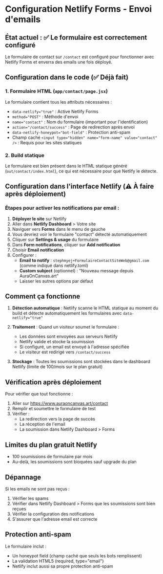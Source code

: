 # Configuration Netlify Forms - Envoi d'emails

## État actuel : ✅ Le formulaire est correctement configuré

Le formulaire de contact sur `/contact` est configuré pour fonctionner avec Netlify Forms et enverra des emails une fois déployé.

## Configuration dans le code (✅ Déjà fait)

### 1. Formulaire HTML (`app/contact/page.jsx`)
Le formulaire contient tous les attributs nécessaires :
- `data-netlify="true"` : Active Netlify Forms
- `method="POST"` : Méthode d'envoi
- `name="contact"` : Nom du formulaire (important pour l'identification)
- `action="/contact/success"` : Page de redirection après envoi
- `data-netlify-honeypot="bot-field"` : Protection anti-spam
- Champ caché `<input type="hidden" name="form-name" value="contact" />` : Requis pour les sites statiques

### 2. Build statique
Le formulaire est bien présent dans le HTML statique généré (`out/contact/index.html`), ce qui est nécessaire pour que Netlify le détecte.

## Configuration dans l'interface Netlify (⚠️ À faire après déploiement)

### Étapes pour activer les notifications par email :

1. **Déployer le site** sur Netlify
2. Aller dans **Netlify Dashboard** > Votre site
3. Naviguer vers **Forms** dans le menu de gauche
4. Vous devriez voir le formulaire "contact" détecté automatiquement
5. Cliquer sur **Settings & usage** du formulaire
6. Dans **Form notifications**, cliquer sur **Add notification**
7. Choisir **Email notification**
8. Configurer :
   - **Email to notify** : `stephmyej+FormulaireContactSiteWeb@gmail.com` (comme indiqué dans netlify.toml)
   - **Custom subject** (optionnel) : "Nouveau message depuis AuraOnCanvas.art"
   - Laisser les autres options par défaut

## Comment ça fonctionne

1. **Détection automatique** : Netlify scanne le HTML statique au moment du build et détecte automatiquement les formulaires avec `data-netlify="true"`

2. **Traitement** : Quand un visiteur soumet le formulaire :
   - Les données sont envoyées aux serveurs Netlify
   - Netlify valide et stocke la soumission
   - Si configuré, un email est envoyé à l'adresse spécifiée
   - Le visiteur est redirigé vers `/contact/success`

3. **Stockage** : Toutes les soumissions sont stockées dans le dashboard Netlify (limite de 100/mois sur le plan gratuit)

## Vérification après déploiement

Pour vérifier que tout fonctionne :
1. Aller sur https://www.auraoncanvas.art/contact
2. Remplir et soumettre le formulaire de test
3. Vérifier :
   - La redirection vers la page de succès
   - La réception de l'email
   - La soumission dans Netlify Dashboard > Forms

## Limites du plan gratuit Netlify

- 100 soumissions de formulaire par mois
- Au-delà, les soumissions sont bloquées sauf upgrade du plan

## Dépannage

Si les emails ne sont pas reçus :
1. Vérifier les spams
2. Vérifier dans Netlify Dashboard > Forms que les soumissions sont bien reçues
3. Vérifier la configuration des notifications
4. S'assurer que l'adresse email est correcte

## Protection anti-spam

Le formulaire inclut :
- Un honeypot field (champ caché que seuls les bots remplissent)
- La validation HTML5 (required, type="email")
- Netlify inclut aussi sa propre protection anti-spam